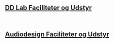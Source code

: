 ## [DD Lab Faciliteter og Udstyr](https://raggedyann.github.io/TestTheme/dd-inf/)
&nbsp;
## [Audiodesign Faciliteter og Udstyr](https://raggedyann.github.io/TestTheme/audiodesign/)

<section id="demo" markdown="block"></section>

<script type="text/javascript">
var txtFile = new XMLHttpRequest();
txtFile.onload = function() {
    allText = txtFile.responseText;
    allTextLines = allText.split(/\r\n|\n/);
    for(var i = 1; i < allTextLines.length; i++) {
      document.getElementById("demo").innerHTML += '<p><a href="#' + i + '"></a></p>';
    }

    for(var i = 1; i < allTextLines.length; i++) {
        elements = allTextLines[i].split(",");
        document.getElementById("demo").innerHTML += '<h2 id=' + i + '>' + elements[0] + '</h2>';
        document.getElementById("demo").innerHTML += '<br/><table><tr><td><img src="' + elements[1] + '" alt="' + elements[0] + '"' + 'style="width: 200px;" /></td> <td><p>' + elements[2] + '<br/><b>' + elements[3]; + '</b></p></td></tr></table><br/>';
    }
}

txtFile.open("get", "test2.csv", true);
txtFile.send();
</script>
